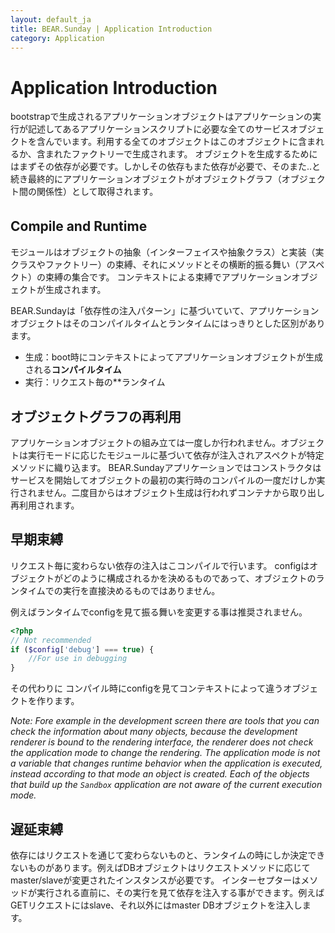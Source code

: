 ```yaml
---
layout: default_ja
title: BEAR.Sunday | Application Introduction 
category: Application
---
```


# Application Introduction 

bootstrapで生成されるアプリケーションオブジェクトはアプリケーションの実行が記述してあるアプリケーションスクリプトに必要な全てのサービスオブジェクトを含んでいます。利用する全てのオブジェクトはこのオブジェクトに含まれるか、含まれたファクトリーで生成されます。
オブジェクトを生成するためにはまずその依存が必要です。しかしその依存もまた依存が必要で、そのまた..と続き最終的にアプリケーションオブジェクトがオブジェクトグラフ（オブジェクト間の関係性）として取得されます。

## Compile and Runtime　

モジュールはオブジェクトの抽象（インターフェイスや抽象クラス）と実装（実クラスやファクトリー）の束縛、それにメソッドとその横断的振る舞い（アスペクト）の束縛の集合です。
コンテキストによる束縛でアプリケーションオブジェクトが生成されます。

BEAR.Sundayは「依存性の注入パターン」に基づいていて、アプリケーションオブジェクトはそのコンパイルタイムとランタイムにはっきりとした区別があります。

 * 生成：boot時にコンテキストによってアプリケーションオブジェクトが生成される**コンパイルタイム**
 * 実行：リクエスト毎の**ランタイム

## オブジェクトグラフの再利用

アプリケーションオブジェクトの組み立ては一度しか行われません。オブジェクトは実行モードに応じたモジュールに基づいて依存が注入されアスペクトが特定メソッドに織り込ます。
BEAR.Sundayアプリケーションではコンストラクタはサービスを開始してオブジェクトの最初の実行時のコンパイルの一度だけしか実行されません。二度目からはオブジェクト生成は行われずコンテナから取り出し再利用されます。

## 早期束縛

リクエスト毎に変わらない依存の注入はこコンパイルで行います。
configはオブジェクトがどのように構成されるかを決めるものであって、オブジェクトのランタイムでの実行を直接決めるものではありません。

例えばランタイムでconfigを見て振る舞いを変更する事は推奨されません。

```php
<?php
// Not recommended
if ($config['debug'] === true) {
    //For use in debugging
}
```
その代わりに コンパイル時にconfigを見てコンテキストによって違うオブジェクトを作ります。

*Note: Fore example in the development screen there are tools that you can check the information about many objects, because the development renderer is bound to the rendering interface, the renderer does not check the application mode to change the rendering. The application mode is not a variable that changes runtime behavior when the application is executed, instead according to that mode an object is created.
Each of the objects that build up the `Sandbox` application are not aware of the current execution mode.*

## 遅延束縛

依存にはリクエストを通じて変わらないものと、ランタイムの時にしか決定できないものがあります。例えばDBオブジェクトはリクエストメソッドに応じてmaster/slaveが変更されたインスタンスが必要です。
インターセプターはメソッドが実行される直前に、その実行を見て依存を注入する事ができます。例えばGETリクエストにはslave、それ以外にはmaster DBオブジェクトを注入します。